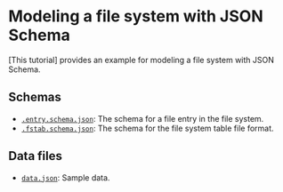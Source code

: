 # Modeling a file system with JSON Schema

[This tutorial] provides an example for modeling a file system with JSON Schema.

## Schemas

* [`.entry.schema.json`](./.entry.schema.json): The schema for a file entry in the file system.
* [`.fstab.schema.json`](./.fstab.schema.json): The schema for the file system table file format.

## Data files

* [`data.json`](./data.json): Sample data.